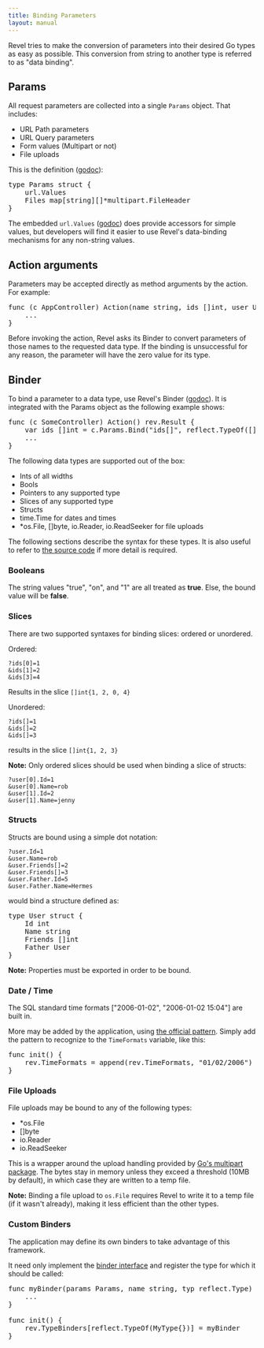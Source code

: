 ```yaml
---
title: Binding Parameters
layout: manual
---
```


Revel tries to make the conversion of parameters into their desired Go types as
easy as possible.  This conversion from string to another type is referred to as
"data binding".

## Params

All request parameters are collected into a single `Params` object.  That includes:
* URL Path parameters
* URL Query parameters
* Form values (Multipart or not)
* File uploads

This is the definition ([godoc](../docs/godoc/binder.html)):

<pre class="prettyprint lang-go">
type Params struct {
	url.Values
	Files map[string][]*multipart.FileHeader
}
</pre>

The embedded `url.Values` ([godoc](http://www.golang.org/pkg/net/url/#Values))
does provide accessors for simple values, but developers will find it easier to
use Revel's data-binding mechanisms for any non-string values.

## Action arguments

Parameters may be accepted directly as method arguments by the action.  For
example:

<pre class="prettyprint lang-go">
func (c AppController) Action(name string, ids []int, user User, img []byte) rev.Result {
	...
}
</pre>

Before invoking the action, Revel asks its Binder to convert parameters of those
names to the requested data type.  If the binding is unsuccessful for any
reason, the parameter will have the zero value for its type.

## Binder

To bind a parameter to a data type, use Revel's Binder
([godoc](../docs/godoc/binder.html)).  It is integrated with the Params object
as the following example shows:

<pre class="prettyprint lang-go">
func (c SomeController) Action() rev.Result {
	var ids []int = c.Params.Bind("ids[]", reflect.TypeOf([]int{}))
	...
}
</pre>

The following data types are supported out of the box:
* Ints of all widths
* Bools
* Pointers to any supported type
* Slices of any supported type
* Structs
* time.Time for dates and times
* \*os.File, []byte, io.Reader, io.ReadSeeker for file uploads

The following sections describe the syntax for these types.  It is also useful
to refer to [the source code](../docs/src/binder.html) if more detail is required.

### Booleans

The string values "true", "on", and "1" are all treated as **true**.  Else, the
bound value will be **false**.

### Slices

There are two supported syntaxes for binding slices: ordered or unordered.

Ordered:

	?ids[0]=1
	&ids[1]=2
	&ids[3]=4

Results in the slice `[]int{1, 2, 0, 4}`

Unordered:

	?ids[]=1
	&ids[]=2
	&ids[]=3

results in the slice `[]int{1, 2, 3}`

**Note:** Only ordered slices should be used when binding a slice of structs:

	?user[0].Id=1
	&user[0].Name=rob
	&user[1].Id=2
	&user[1].Name=jenny

### Structs

Structs are bound using a simple dot notation:

	?user.Id=1
	&user.Name=rob
	&user.Friends[]=2
	&user.Friends[]=3
	&user.Father.Id=5
	&user.Father.Name=Hermes

would bind a structure defined as:

<pre class="prettyprint lang-go">
type User struct {
	Id int
	Name string
	Friends []int
	Father User
}
</pre>

**Note:** Properties must be exported in order to be bound.

### Date / Time

The SQL standard time formats ["2006-01-02", "2006-01-02 15:04"] are built in.

More may be added by the application, using
[the official pattern](http://golang.org/pkg/time/#constants).  Simply add
the pattern to recognize to the `TimeFormats` variable, like this:

<pre class="prettyprint lang-go">
func init() {
	rev.TimeFormats = append(rev.TimeFormats, "01/02/2006")
}
</pre>

### File Uploads

File uploads may be bound to any of the following types:
* *os.File
* []byte
* io.Reader
* io.ReadSeeker

This is a wrapper around the upload handling provided by
[Go's multipart package](http://golang.org/pkg/mime/multipart/).  The bytes
stay in memory unless they exceed a threshold (10MB by default), in which case
they are written to a temp file.

**Note:** Binding a file upload to `os.File` requires Revel to write it to a
temp file (if it wasn't already), making it less efficient than the other types.

### Custom Binders

The application may define its own binders to take advantage of this framework.

It need only implement the [binder interface](../docs/godoc/binder.html#Binder) and register the type for which it
should be called:

<pre class="prettyprint lang-go">
func myBinder(params Params, name string, typ reflect.Type) reflect.Value {
	...
}

func init() {
	rev.TypeBinders[reflect.TypeOf(MyType{})] = myBinder
}
</pre>
